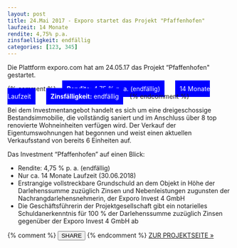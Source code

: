 ```yaml
---
layout: post
title: 24.Mai 2017 - Exporo startet das Projekt "Pfaffenhofen"
laufzeit: 14 Monate
rendite: 4,75% p.a.
zinsfaelligkeit: endfällig
categories: [123, 345]
---
```


<p>Die Plattform exporo.com hat am 24.05.17 das Projekt “Pfaffenhofen" gestartet.</p>

{% comment %}
<span style="background-color: blue; margin:10px; padding:10px; color: white;"><b>Rendite:</b> 4,75 % p. a. (endfällig)</span>
<span style="background-color: blue; margin:10px; padding:10px; color: white;">14 Monate Laufzeit</span>
<span style="background-color: blue; margin:10px; padding:10px; color: white;"><b>Zinsfälligkeit:</b> endfällig</span>
{% endcomment %}

<p>Bei dem Investmentangebot handelt es sich um eine dreigeschossige Bestandsimmobilie, die vollständig saniert und im Anschluss über 8 top renovierte Wohneinheiten verfügen wird. Der Verkauf der Eigentumswohnungen hat begonnen und weist einen aktuellen Verkaufsstand von bereits 6 Einheiten auf.</p>

<p>Das Investment “Pfaffenhofen” auf einen Blick:</p>
<ul>
    <li>Rendite: 4,75 % p. a. (endfällig)</li>
    <li>Nur ca. 14 Monate Laufzeit (30.06.2018)</li>
    <li>Erstrangige vollstreckbare Grundschuld an dem Objekt in Höhe der Darlehenssumme zuzüglich Zinsen und Nebenleistungen zugunsten der Nachrangdarlehensnehmerin, der Exporo Invest 4 GmbH</li>
    <li>Die Geschäftsführerin der Projektgesellschaft gibt ein notarielles Schuldanerkenntnis für 100 % der Darlehenssumme zuzüglich Zinsen gegenüber der Exporo Invest 4 GmbH ab</li>
</ul>

<div class="blogbottom">
    {% comment %}
    <button>SHARE</button>
    {% endcomment %}
    <a href="https://exporo.de/projekt/pfaffenhofen" class="ampstart-btn">ZUR PROJEKTSEITE &raquo;</a>
</div>